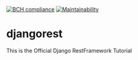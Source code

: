 [![BCH compliance](https://bettercodehub.com/edge/badge/SimonOkello/djangorest?branch=master)](https://bettercodehub.com/)
[![Maintainability](https://api.codeclimate.com/v1/badges/c50453ba9ffa72195165/maintainability)](https://codeclimate.com/github/SimonOkello/djangorest/maintainability)

# djangorest
This is the Official Django RestFramework Tutorial
